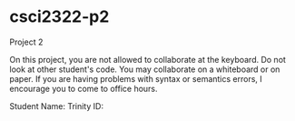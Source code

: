 # csci2322-p2
Project 2

On this project, you are not allowed to collaborate at the keyboard. Do not look at other student's
code.  You may collaborate on a whiteboard or on paper.
If you are having problems with syntax or semantics errors, I encourage you to come to office hours.

Student Name:
Trinity ID: 
